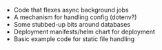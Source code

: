 * Code that flexes async background jobs
* A mechanism for handling config (dotenv?)
* Some stubbed-up bits around databases
* Deployment manifests/helm chart for deployment
* Basic example code for static file handling
